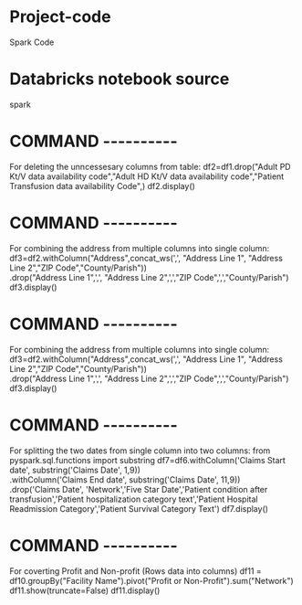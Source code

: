 # Project-code
Spark Code

# Databricks notebook source
spark


# COMMAND ----------
For deleting the unncessesary columns from table:
		 df2=df1.drop("Adult PD Kt/V data availability code","Adult HD Kt/V data availability code","Patient Transfusion data availability Code",)
		 df2.display()

# COMMAND ----------
For combining the address from multiple columns into single column:
		df3=df2.withColumn("Address",concat_ws(',', "Address Line 1", "Address Line 2","ZIP Code","County/Parish"))\
       		       .drop("Address Line 1",',', "Address Line 2",',',"ZIP Code",',',"County/Parish") 
		 df3.display()

# COMMAND ----------
For combining the address from multiple columns into single column:
		df3=df2.withColumn("Address",concat_ws(',', "Address Line 1", "Address Line 2","ZIP Code","County/Parish"))\
       		       .drop("Address Line 1",',', "Address Line 2",',',"ZIP Code",',',"County/Parish") 
		 df3.display()

# COMMAND ----------
For splitting the two dates from single column into two columns:
from pyspark.sql.functions import substring 
df7=df6.withColumn('Claims Start date', substring('Claims Date', 1,9))\
       .withColumn('Claims End date', substring('Claims Date', 11,9))\
       .drop('Claims Date', 'Network','Five Star Date','Patient condition after transfusion','Patient hospitalization category text','Patient Hospital Readmission Category','Patient Survival Category Text')
df7.display()


# COMMAND ----------
For coverting Profit and Non-profit (Rows data into columns)
df11 = df10.groupBy("Facility Name").pivot("Profit or Non-Profit").sum("Network")
df11.show(truncate=False)
df11.display()
